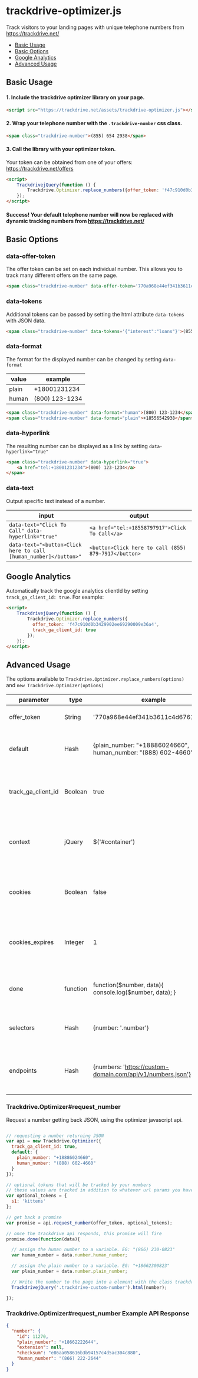# trackdrive-optimizer.js

Track visitors to your landing pages with unique telephone numbers from https://trackdrive.net/

- [Basic Usage](https://github.com/Trackdrive/trackdrive-js/#basic-usage)
- [Basic Options](https://github.com/Trackdrive/trackdrive-js/#basic-options)
- [Google Analytics](https://github.com/Trackdrive/trackdrive-js/#google-analytics)
- [Advanced Usage](https://github.com/Trackdrive/trackdrive-js/#advanced-usage)


## Basic Usage

#### 1. Include the trackdrive optimizer library on your page.

``` html
<script src="https://trackdrive.net/assets/trackdrive-optimizer.js"></script>
```

#### 2. Wrap your telephone number with the `.trackdrive-number` css class.

``` html
<span class="trackdrive-number">(855) 654 2938</span>
```

#### 3. Call the library with your optimizer token.

Your token can be obtained from one of your offers: https://trackdrive.net/offers

``` html
<script>
    TrackdrivejQuery(function () {
        Trackdrive.Optimizer.replace_numbers({offer_token: 'f47c910d0b3429902ee69290009e36a4'});
    });
</script>
```

#### Success! Your default telephone number will now be replaced with dynamic tracking numbers from https://trackdrive.net/



## Basic Options

### data-offer-token

The offer token can be set on each individual number. This allows you to track many different offers on the same page.


``` html
<span class="trackdrive-number" data-offer-token='770a968e44ef341b3611c4d67619dae8'>(855) 654 2938</span>
```


### data-tokens

Additional tokens can be passed by setting the html attribute `data-tokens` with JSON data.


``` html
<span class="trackdrive-number" data-tokens='{"interest":"loans"}'>(855) 654 2938</span>
```



### data-format

The format for the displayed number can be changed by setting `data-format`

value | example
--- | ---
plain | +18001231234
human | (800) 123-1234


``` html
<span class="trackdrive-number" data-format="human">(800) 123-1234</span>
<span class="trackdrive-number" data-format="plain">+18556542938</span>
```


### data-hyperlink

The resulting number can be displayed as a link by setting `data-hyperlink="true"`


``` html
<span class="trackdrive-number" data-hyperlink="true">
    <a href="tel:+18001231234">(800) 123-1234</a>
</span>
```



### data-text

Output specific text instead of a number.


input | output
--- | ---
`data-text="Click To Call" data-hyperlink="true"` | `<a href="tel:+18558797917">Click To Call</a>`
`data-text="<button>Click here to call [human_number]</button>"` | `<button>Click here to call (855) 879-7917</button>`


## Google Analytics

Automatically track the google analytics clientId by setting `track_ga_client_id: true`. For example:

``` html
<script>
    TrackdrivejQuery(function () {
        Trackdrive.Optimizer.replace_numbers({
          offer_token: 'f47c910d0b3429902ee69290009e36a4',
          track_ga_client_id: true
        });
    });
</script>
```



## Advanced Usage

The options available to `Trackdrive.Optimizer.replace_numbers(options)` and `new Trackdrive.Optimizer(options)`

parameter | type | example | description
--- | --- | --- | ---
offer_token | String | '770a968e44ef341b3611c4d67619dae8' | The 32 character offer token.
default | Hash | {plain_number: "+18886024660", human_number: "(888) 602-4660"} | The default number that will be used if tracking is unavailable
track_ga_client_id | Boolean | true | Enable automatically tracking the Google Analytics ClientID.
context | jQuery | $('#container') | Number replacement will be limited to the contents of this jQuery element.
cookies | Boolean | false | Enable/disable storing retrieved numbers in visitor's cookies.
cookies_expires | Integer | 1 | The number of days number cookies will persist before expiring. Default: 1
done | function | function($number, data){ console.log($number, data); } | Callback function called after each number is drawn.
selectors | Hash | {number: '.number'} | CSS selectors used by the plugin to select DOM elements.
endpoints | Hash | {numbers: 'https://custom-domain.com/api/v1/numbers.json'} | HTTP endpoints used by the plugin when making API requests.


### Trackdrive.Optimizer#request_number

Request a number getting back JSON, using the optimizer javascript api.

``` javascript

// requesting a number returning JSON
var api = new Trackdrive.Optimizer({
  track_ga_client_id: true,
  default: {
    plain_number: "+18886024660",
    human_number: "(888) 602-4660"
  }
});

// optional tokens that will be tracked by your numbers
// these values are tracked in addition to whatever url params you have defined on your offer.
var optional_tokens = {
  s1: 'kittens'
};

// get back a promise
var promise = api.request_number(offer_token, optional_tokens);

// once the trackdrive api responds, this promise will fire
promise.done(function(data){

  // assign the human number to a variable. EG: "(866) 230-0823"
  var human_number = data.number.human_number;

  // assign the plain number to a variable. EG: "+18662300823"
  var plain_number = data.number.plain_number;

  // Write the number to the page into a element with the class trackdrive-custom-number
  TrackdrivejQuery('.trackdrive-custom-number').html(number);

});

```

### Trackdrive.Optimizer#request_number Example API Response

``` json
{
  "number": {
    "id": 11270,
    "plain_number": "+18662222644",
    "extension": null,
    "checksum": "e86aa058616b3b94157c4d5ac304c880",
    "human_number": "(866) 222-2644"
  }
}
```
